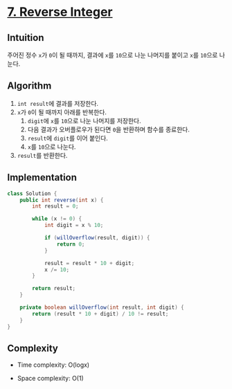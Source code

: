# [7. Reverse Integer](https://leetcode.com/problems/reverse-integer/description/)

## Intuition
주어진 정수 `x`가 `0`이 될 때까지, 결과에 `x`를 `10`으로 나눈 나머지를 붙이고 `x`를 `10`으로 나눈다.

## Algorithm
1. `int result`에 결과를 저장한다.
2. `x`가 `0`이 될 때까지 아래를 반복한다.
   1. `digit`에 `x`를 `10`으로 나눈 나머지를 저장한다.
   2. 다음 결과가 오버플로우가 된다면 `0`을 반환하며 함수를 종료한다.
   3. `result`에 `digit`를 이어 붙인다.
   4. `x`를 `10`으로 나눈다.
3. `result`를 반환한다.

## Implementation
```java
class Solution {
    public int reverse(int x) {
        int result = 0;

        while (x != 0) {
            int digit = x % 10;

            if (willOverflow(result, digit)) {
                return 0;
            }

            result = result * 10 + digit;
            x /= 10;
        }

        return result;
    }

    private boolean willOverflow(int result, int digit) {
        return (result * 10 + digit) / 10 != result;
    }
}
```

## Complexity
- Time complexity: O(logx)

- Space complexity: O(1)
